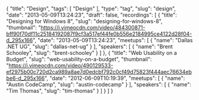 {
  "title": "Design",
  "tags": [
    "Design"
  ],
  "type": "tag",
  "slug": "design",
  "date": "2013-05-09T13:24:23",
  "draft": false,
  "recordings": [
    {
      "title": "Designing for Windows 8",
      "slug": "designing-for-windows-8",
      "thumbnail": "https://i.vimeocdn.com/video/484300871-bff90f70df11c25184192087f9cf3a517ef44fe0b556e2184995ce4122d28f04-d_295x166",
      "date": "2013-05-09T13:24:23",
      "meetups": [
        {
          "name": "Dallas .NET UG",
          "slug": "dallas-net-ug"
        }
      ],
      "speakers": [
        {
          "name": "Brent Schooley",
          "slug": "brent-schooley"
        }
      ]
    },
    {
      "title": "Web Usability on a Budget",
      "slug": "web-usability-on-a-budget",
      "thumbnail": "https://i.vimeocdn.com/video/490129533-ef2975b00c720d2ca989a8ae7d0edcbf792c0cf49d75823f444aec76634ebbe6-d_295x166",
      "date": "2012-06-09T10:19:39",
      "meetups": [
        {
          "name": "Austin CodeCamp",
          "slug": "austin-codecamp"
        }
      ],
      "speakers": [
        {
          "name": "Tim Thomas",
          "slug": "tim-thomas"
        }
      ]
    }
  ]
}